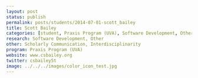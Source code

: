 ```yaml
---
layout: post
status: publish
permalink: posts/students/2014-07-01-scott_bailey
title: Scott Bailey
categories: [student, Praxis Program (UVA), Software Development, Other]
research: Software Development, Other
other: Scholarly Communication, Interdisciplinarity
program: Praxis Program (UVA)
website: www.csbailey.org
twitter: csbailey5t
image: ../../../images/color_icon_test.jpg
---
```

